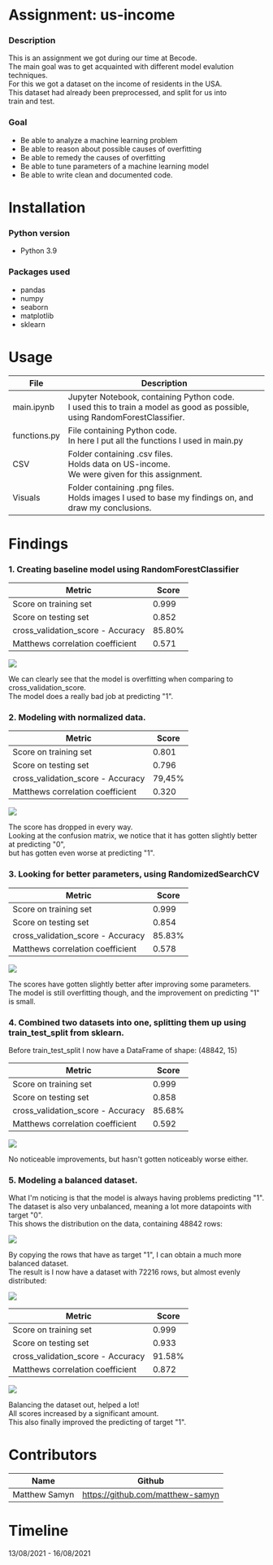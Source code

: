 # Assignment: us-income
### Description
This is an assignment we got during our time at Becode.  
The main goal was to get acquainted with different model evalution techniques.  
For this we got a dataset on the income of residents in the USA.  
This dataset had already been preprocessed, and split for us into  
train and test.
### Goal
- Be able to analyze a machine learning problem
- Be able to reason about possible causes of overfitting
- Be able to remedy the causes of overfitting
- Be able to tune parameters of a machine learning model
- Be able to write clean and documented code.

# Installation
### Python version
- Python 3.9


### Packages used
* pandas
* numpy
* seaborn
* matplotlib
* sklearn

# Usage

| File         | Description                                                                     |
|--------------|---------------------------------------------------------------------------------|
| main.ipynb   | Jupyter Notebook, containing Python code.  <br>I used this to train a model as good as possible, using RandomForestClassifier. |
| functions.py | File containing Python code.  <br>In here I put all the functions I used in main.py |
| CSV          | Folder containing .csv files.  <br>Holds data on US-income.   <br>We were given for this assignment. |
| Visuals      | Folder containing .png files.<br>Holds images I used to base my findings on, and draw my conclusions. |


# Findings
### 1. Creating baseline model using RandomForestClassifier

| Metric                            | Score  |
|-----------------------------------|--------|
| Score on training set             | 0.999  |
| Score on testing set              | 0.852  |
| cross_validation_score - Accuracy | 85.80% |
| Matthews correlation coefficient  | 0.571  |

![](Visuals/Confusion%20matrix%20-%20baseline%20model.png)

We can clearly see that the model is overfitting when comparing to cross_validation_score.  
The model does a really bad job at predicting "1".


### 2. Modeling with normalized data.

| Metric                            | Score  |
|-----------------------------------|--------|
| Score on training set             | 0.801  |
| Score on testing set              | 0.796  |
| cross_validation_score - Accuracy | 79,45% |
| Matthews correlation coefficient  | 0.320  |

![](Visuals/Confusion%20matrix%20-%20normalized.png)

The score has dropped in every way.   
Looking at the confusion matrix, we notice that it has gotten slightly better at predicting "0",  
but has gotten even worse at predicting "1".

### 3. Looking for better parameters, using RandomizedSearchCV
| Metric                            | Score  |
|-----------------------------------|--------|
| Score on training set             | 0.999  |
| Score on testing set              | 0.854  |
| cross_validation_score - Accuracy | 85.83% |
| Matthews correlation coefficient  | 0.578  |

![](Visuals/Confusion%20matrix%20-%20best_params.png)

The scores have gotten slightly better after improving some parameters. The model is still overfitting though, and the improvement on predicting "1" is small.

### 4. Combined two datasets into one, splitting them up using train_test_split from sklearn.
Before train_test_split I now have a DataFrame of shape: (48842, 15)

| Metric                            | Score  |
|-----------------------------------|--------|
| Score on training set             | 0.999  |
| Score on testing set              | 0.858  |
| cross_validation_score - Accuracy | 85.68% |
| Matthews correlation coefficient  | 0.592  |

![](Visuals/Confusion%20matrix%20-%20own%20train_test_split.png)

No noticeable improvements, but hasn't gotten noticeably worse either.

### 5. Modeling a balanced dataset.
What I'm noticing is that the model is always having problems predicting "1".   
The dataset is also very unbalanced, meaning a lot more datapoints with target "0".  
This shows the distribution on the data, containing 48842 rows:

![](Visuals/Distribution_classes.png)

By copying the rows that have as target "1", I can obtain a much more balanced dataset.  
The result is I now have a dataset with 72216 rows, but almost evenly distributed:

![](Visuals/Even_distribution_classes.png)


| Metric                            | Score  |
|-----------------------------------|--------|
| Score on training set             | 0.999  |
| Score on testing set              | 0.933  |
| cross_validation_score - Accuracy | 91.58% |
| Matthews correlation coefficient  | 0.872  |

![](Visuals/Confusion%20matrix%20-%20evenly%20distributed%20classes.png)

Balancing the dataset out, helped a lot!  
All scores increased by a significant amount.  
This also finally improved the predicting of target "1".


# Contributors
| Name          | Github                           |
|---------------|----------------------------------|
| Matthew Samyn | https://github.com/matthew-samyn |




# Timeline
13/08/2021 - 16/08/2021
